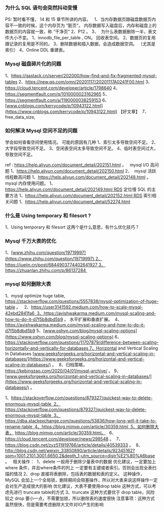 ### 为什么 SQL 语句会突然抖动变慢


PS: 暂时看不懂， 14 和 15 章节所讲的内容。   1、当内存数据页跟磁盘数据页内容不一致的时候，这个内存页为 “脏页“。 内存数据写入磁盘后，内存和磁盘上的数据页的内容就一致，称 ”干净页“ 
2、P12 。 
3、  为什么表数据删除一半，表文件大小不变。 
1、innodb_file_per_table , ON。 回收表空间。 
2、数据页的复用跟记录的复用是不同的。 
3、删除数据和插入数据，会造成数据空洞。 （尤其是索引） 4、Online DDL 重建表。 



### Mysql 磁盘碎片化的问题

1、https://qastack.cn/server/202000/how-find-and-fix-fragmented-mysql-tables
2、https://new.qq.com/omn/20201117/20201117A0241F00.html
3、https://cloud.tencent.com/developer/article/1798640
4、https://segmentfault.com/q/1010000023162965
5、https://segmentfault.com/a/1190000038259153
6、[www.cnblogs.com/kerrycode/p/10943122.html](https://www.cnblogs.com/kerrycode/p/10943122.html) 【好文章】  7、free_data_size,


### 如何解决 Mysql 空间不足的问题

学会如何查看空间使用情况。 
可能的原因有几种
1、索引太多导致空间不足。
2、大字段导致空间不足。
3、空闲表空间太多导致空间不足。
4、临时表空间过大，导致空间不足。

ref : https://help.aliyun.com/document_detail/202151.html 。   mysql I/O 高问题
1、https://help.aliyun.com/document_detail/202150.html
2、  mysql 活跃线程数高问题
1、https://help.aliyun.com/document_detail/202148.html 。 
mysql 内存使用问题。
1、https://help.aliyun.com/document_detail/202149.html RDS 定位慢 SQL 的主要方法
1、https://help.aliyun.com/document_detail/202152.html RDS 索引相关问题
1、https://help.aliyun.com/document_detail/52274.html


### 什么是 Using temporary 和 filesort ?

1、Using temporary 和 filesort 这两个是什么意思，有什么优化技巧？

### Mysql 千万大表的优化

1、[www.zhihu.com/question/19719997](https://www.zhihu.com/question/19719997) 2、https://juejin.cn/post/6844903774402641927 3、https://zhuanlan.zhihu.com/p/86137284 

### mysql 如何删除大表

1、mysql optimize huge table, https://stackoverflow.com/questions/5557838/mysql-optimization-of-huge-table 。   2、https://user3141592.medium.com/how-to-scale-mysql-42ebd2841fa6  3、https://avishwakarma.medium.com/mysql-scaling-and-how-to-do-it-d7f5b8dbd5b9 。 水平扩展和垂直扩展。  4、https://avishwakarma.medium.com/mysql-scaling-and-how-to-do-it-d7f5b8dbd5b9
5、[www.oshyn.com/blog/mysql-scaling-options](https://www.oshyn.com/blog/mysql-scaling-options)
6、https://stackoverflow.com/questions/11707879/difference-between-scaling-horizontally-and-vertically-for-databases 7、Horizontal and Vertical Scaling In Databases
[www.geeksforgeeks.org/horizontal-and-vertical-scaling-in-databases/](https://www.geeksforgeeks.org/horizontal-and-vertical-scaling-in-databases/) 。  8、归档策略， https://kebingzao.com/2020/04/01/mysql-archive/ 。 
9、[www.geeksforgeeks.org/horizontal-and-vertical-scaling-in-databases/](https://www.geeksforgeeks.org/horizontal-and-vertical-scaling-in-databases/) 。 


1、https://stackoverflow.com/questions/879327/quickest-way-to-delete-enormous-mysql-table  2、https://stackoverflow.com/questions/879327/quickest-way-to-delete-enormous-mysql-table  3、https://dba.stackexchange.com/questions/53836/how-long-will-it-take-to-rename-table  4、https://blog.mimvp.com/article/30359.html  5、如何删除大表， https://blog.mimvp.com/article/30359.html。   6、https://cloud.tencent.com/developer/news/298548 。  7、https://blog.csdn.net/zyz511919766/article/details/40539333 。  8、http://blog.csdn.net/weixin_33850890/article/details/92345162?spm=1001.2101.3001.6650.2&depth_1-utm_source=distr%E2%80%A6base 。   相关操作：  1、delete
一般用于删除少量表中的数据
优化建议，一定要加上where 条件，并且where条件的列上 一定要有主键或者索引。否则会出现全表扫描的情况
2、drop
直接将表删除，包括表的数据和表的定义。
这种操作，MySQL 会加上一个全局锁，删除期间会阻塞操作，所以对大表来说这样操作一定会对生产造成很大的影响
优化建议，大表不要使用drop table 这种方式，可以考虑先进行 truncate table的方式
3、truncate
这种方式要优于 drop table，风险较之 drop 要小一点，不需要加锁，所以删除表的速度很快
注意事项：这种方式虽然很快，但是需要考虑删除大文件对IO产生的影响  

